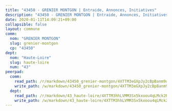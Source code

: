 ```yaml
---
title: "43450 - GRENIER MONTGON | Entraide, Annonces, Initiatives"
description: "43450 - GRENIER MONTGON | Entraide, Annonces, Initiatives"
date: 2020-01-11T14:09:21+09:00
collapsible: false
layout: commune
comm:
  nom: "GRENIER MONTGON"
  slug: grenier-montgon
  cp: "43450"
dept:
  nom: "Haute-Loire"
  slug: haute-loire
  num: "43"
peerpad:
  comm:
    read_path: /r/markdown/43450_grenier-montgon/4XTTM3eGXpJy2cBpBanm9uB9yPcXE2kSCJ8A7t6Wr4hJW2g2z
    write_path: /w/markdown/43450_grenier-montgon/4XTTM3eGXpJy2cBpBanm9uB9yPcXE2kSCJ8A7t6Wr4hJW2g2z-K3TgTqWYVWUkPhoSgAHwfJ6VL4odz7hT62JrkqXS4Ekfaa2N9hkpx5uoz32ayNeVvYCZNXFb281mPHNYWhBTGH8dPkiLDkJVss3BzXHWfL33vmm6kqgkTgDpC1TTPjtNN84WU6rJ
  dept:
    read_path: /r/markdown/43_haute-loire/4XTTM3hhLVMM3Sx5kxoou4qLMck2RjGiJF8bjxPuKy3VyRdWX
    write_path: /w/markdown/43_haute-loire/4XTTM3hhLVMM3Sx5kxoou4qLMck2RjGiJF8bjxPuKy3VyRdWX-K3TgTnndWXCUw13Pw3gJoEo9qHUCGXZ4frH2coLZWWDcoWKo22cU2VNENpi117F5bi6bu3WHMPd2VTrETU2R5owQhCBrUQgvCKerk4NqeDhN66egG9mHY8CCfEckbCp9SecEdL6b
---
```


